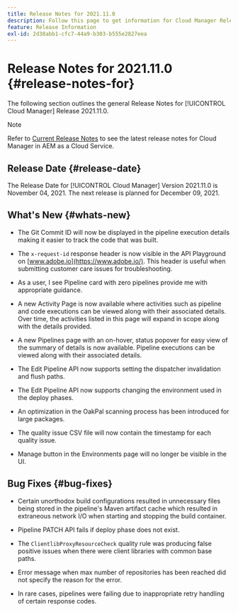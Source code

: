 ```yaml
---
title: Release Notes for 2021.11.0
description: Follow this page to get information for Cloud Manager Release 2021.11.0
feature: Release Information
exl-id: 2d38abb1-cfc7-44a9-b303-b555e2827eea
---
```

# Release Notes for 2021.11.0 {#release-notes-for}

The following section outlines the general Release Notes for [!UICONTROL Cloud Manager] Release 2021.11.0.

>[!NOTE]
>Refer to [Current Release Notes](https://experienceleague.adobe.com/docs/experience-manager-cloud-service/onboarding/getting-access/release-notes-cloud-manager/release-notes-cm-current.html?lang=en#getting-access) to see the latest release notes for Cloud Manager in AEM as a Cloud Service.

## Release Date {#release-date}

The Release Date for [!UICONTROL Cloud Manager] Version 2021.11.0 is November 04, 2021.
The next release is planned for  December 09, 2021.

## What's New {#whats-new}

* The Git Commit ID will now be displayed in the pipeline execution details making it easier to track the code that was built. 

* The `x-request-id` response header is now visible in the API Playground on [www.adobe.io](https://www.adobe.io/). This header is useful when submitting customer care issues for troubleshooting.

* As a user, I see Pipeline card with zero pipelines provide me with appropriate guidance. 

* A new Activity Page is now available where activities such as pipeline and code executions can be viewed along with their associated details. Over time, the activities listed in this page will expand in scope along with the details provided.

* A new Pipelines page with an on-hover, status popover for easy view of the summary of details is now available. Pipeline executions can be viewed along with their associated details.

* The Edit Pipeline API now supports setting the dispatcher invalidation and flush paths. 

* The Edit Pipeline API now supports changing the environment used in the deploy phases. 

* An optimization in the OakPal scanning process has been introduced for large packages.

* The quality issue CSV file will now contain the timestamp for each quality issue.

* Manage button in the Environments page will no longer be visible in the UI.

## Bug Fixes {#bug-fixes}

* Certain unorthodox build configurations resulted in unnecessary files being stored in the pipeline's Maven artifact cache which resulted in extraneous network I/O when starting and stopping the build container.

* Pipeline PATCH API fails if deploy phase does not exist.

* The `ClientlibProxyResourceCheck` quality rule was producing false positive issues when there were client libraries with common base paths.

* Error message when max number of repositories has been reached did not specify the reason for the error.

* In rare cases, pipelines were failing due to inappropriate retry handling of certain response codes. 
